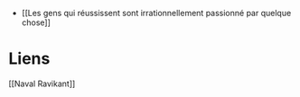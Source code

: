 - [[Les gens qui réussissent sont irrationnellement passionné par quelque chose]]

# Liens

[[Naval Ravikant]]